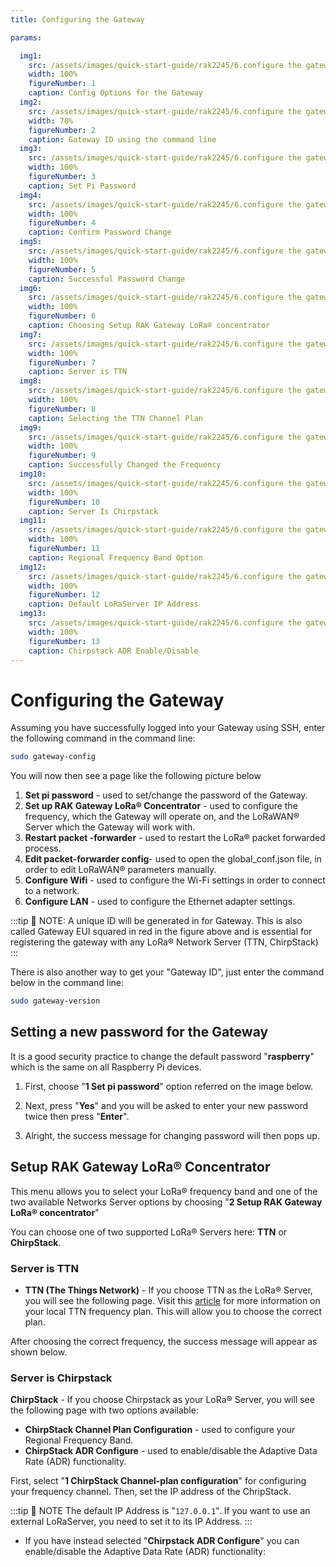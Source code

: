 ```yaml
---
title: Configuring the Gateway

params:

  img1:
    src: /assets/images/quick-start-guide/rak2245/6.configure the gateway/gateway_id.png 
    width: 100%
    figureNumber: 1
    caption: Config Options for the Gateway
  img2:
    src: /assets/images/quick-start-guide/rak2245/6.configure the gateway/gateway_id_cmd.png
    width: 70%
    figureNumber: 2
    caption: Gateway ID using the command line
  img3:
    src: /assets/images/quick-start-guide/rak2245/6.configure the gateway/set_pi_pwd.png
    width: 100%
    figureNumber: 3
    caption: Set Pi Password
  img4:
    src: /assets/images/quick-start-guide/rak2245/6.configure the gateway/confirm_pwd.png
    width: 100%
    figureNumber: 4
    caption: Confirm Password Change
  img5:
    src: /assets/images/quick-start-guide/rak2245/6.configure the gateway/success_pwd_change.png
    width: 100%
    figureNumber: 5
    caption: Successful Password Change
  img6:
    src: /assets/images/quick-start-guide/rak2245/6.configure the gateway/setup_rak_gateway.jpg
    width: 100%
    figureNumber: 6
    caption: Choosing Setup RAK Gateway LoRa® concentrator
  img7:
    src: /assets/images/quick-start-guide/rak2245/6.configure the gateway/server_ttn.png
    width: 100%
    figureNumber: 7
    caption: Server is TTN
  img8:
    src: /assets/images/quick-start-guide/rak2245/6.configure the gateway/ttn_channel_plan.jpg
    width: 100%
    figureNumber: 8
    caption: Selecting the TTN Channel Plan
  img9:
    src: /assets/images/quick-start-guide/rak2245/6.configure the gateway/success_freq_change.png
    width: 100%
    figureNumber: 9
    caption: Successfully Changed the Frequency
  img10:
    src: /assets/images/quick-start-guide/rak2245/6.configure the gateway/chirpstack.png
    width: 100%
    figureNumber: 10
    caption: Server Is Chirpstack
  img11:
    src: /assets/images/quick-start-guide/rak2245/6.configure the gateway/chirpstack_channel.png
    width: 100%
    figureNumber: 11
    caption: Regional Frequency Band Option
  img12:
    src: /assets/images/quick-start-guide/rak2245/6.configure the gateway/loraserver_ip.png
    width: 100%
    figureNumber: 12
    caption: Default LoRaServer IP Address
  img13:
    src: /assets/images/quick-start-guide/rak2245/6.configure the gateway/adr_settings.png
    width: 100%
    figureNumber: 13
    caption: Chirpstack ADR Enable/Disable
---
```

# Configuring the Gateway

Assuming you have successfully logged into your Gateway using SSH, enter the following command in the command line:

```sh
sudo gateway-config
```

You will now then see a page like the following picture below

<rk-img :params="$page.frontmatter.params.img1" />

1. **Set pi password** - used to set/change the password of the Gateway.
2. **Set up RAK Gateway LoRa® Concentrator** - used to configure the frequency, which the Gateway will operate on, and the LoRaWAN® Server which the Gateway will work with.
3. **Restart packet -forwarder** - used to restart the LoRa® packet forwarded process.
4. **Edit packet-forwarder config**- used to open the global_conf.json file, in order to edit LoRaWAN® parameters manually.
5. **Configure Wifi** - used to configure the Wi-Fi settings in order to connect to a network.
6. **Configure LAN** - used to configure the Ethernet adapter settings.

:::tip 📝 NOTE:
 A unique ID will be generated in for Gateway. This is also called Gateway EUI squared in red in the figure above and is essential for registering the gateway with any LoRa® Network Server (TTN, ChirpStack)
:::

There is also another way to get your "Gateway ID", just enter the command below in the command line:

```sh
sudo gateway-version
```
<rk-img :params="$page.frontmatter.params.img2" />

## Setting a new password for the Gateway
It is a good security practice to change the default password "**raspberry**" which is the same on all Raspberry Pi devices.

1. First, choose "**1 Set pi password**" option referred on the image below.

<rk-img :params="$page.frontmatter.params.img3" />

2. Next, press "**Yes**" and you will be asked to enter your new password twice then press "**Enter**".

<rk-img :params="$page.frontmatter.params.img4" />

3. Alright, the success message for changing password will then pops up.

<rk-img :params="$page.frontmatter.params.img5" />

## Setup RAK Gateway LoRa® Concentrator

This menu allows you to select your LoRa® frequency band and one of the two available Networks Server options by choosing "**2 Setup RAK Gateway LoRa® concentrator**"

<rk-img :params="$page.frontmatter.params.img6" />

You can choose one of two supported LoRa® Servers here: **TTN** or **ChirpStack**.

### Server is TTN

<rk-img :params="$page.frontmatter.params.img7" />

* **TTN (The Things Network)** - If you choose TTN as the LoRa® Server, you will see the following page. Visit this [article](https://www.thethingsnetwork.org/docs/lorawan/frequencies-by-country.html) for more information on your local TTN frequency plan. This will allow you to choose the correct plan.

<rk-img :params="$page.frontmatter.params.img8" />

After choosing the correct frequency, the success message will appear as shown below.

<rk-img :params="$page.frontmatter.params.img9" />

### Server is Chirpstack

<rk-img :params="$page.frontmatter.params.img10" />

**ChirpStack** - If you choose Chirpstack as your LoRa® Server, you will see the following page with two options available:

* **ChirpStack Channel Plan Configuration** - used to configure your Regional Frequency Band.
* **ChirpStack ADR Configure** - used to enable/disable the Adaptive Data Rate (ADR) functionality.

First, select "**1 ChirpStack Channel-plan configuration**" for configuring your frequency channel. Then, set the IP address of the ChripStack.

<rk-img :params="$page.frontmatter.params.img11" />

<rk-img :params="$page.frontmatter.params.img12" />

:::tip 📝 NOTE
 The default IP Address is "`127.0.0.1`". If you want to use an external LoRaServer, you need to set it to its IP Address.
:::

* If you have instead selected "**Chirpstack ADR Configure**" you can enable/disable the Adaptive Data Rate (ADR) functionality:

<rk-img :params="$page.frontmatter.params.img13" />